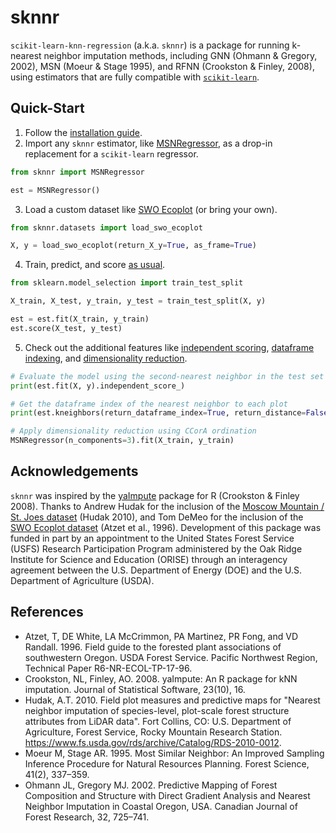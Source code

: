 # sknnr

`scikit-learn-knn-regression` (a.k.a. `sknnr`) is a package for running k-nearest neighbor imputation methods, including GNN (Ohmann & Gregory, 2002), MSN (Moeur & Stage 1995), and RFNN (Crookston & Finley, 2008), using estimators that are fully compatible with [`scikit-learn`](https://scikit-learn.org/stable/).

## Quick-Start

1. Follow the [installation guide](installation.md).
2. Import any `sknnr` estimator, like [MSNRegressor](api/estimators/msn.md), as a drop-in replacement for a `scikit-learn` regressor.
```python
from sknnr import MSNRegressor

est = MSNRegressor()
```
3. Load a custom dataset like [SWO Ecoplot](api/datasets/swo_ecoplot.md) (or bring your own).
```python
from sknnr.datasets import load_swo_ecoplot

X, y = load_swo_ecoplot(return_X_y=True, as_frame=True)
```
4. Train, predict, and score [as usual](https://scikit-learn.org/stable/getting_started.html#fitting-and-predicting-estimator-basics).
```python
from sklearn.model_selection import train_test_split

X_train, X_test, y_train, y_test = train_test_split(X, y)

est = est.fit(X_train, y_train)
est.score(X_test, y_test)
```
5. Check out the additional features like [independent scoring](usage.md/#independent-scores-and-predictions), [dataframe indexing](usage.md/#retrieving-dataframe-indexes), and [dimensionality reduction](usage.md/#dimensionality-reduction).
```python
# Evaluate the model using the second-nearest neighbor in the test set
print(est.fit(X, y).independent_score_)

# Get the dataframe index of the nearest neighbor to each plot
print(est.kneighbors(return_dataframe_index=True, return_distance=False))

# Apply dimensionality reduction using CCorA ordination
MSNRegressor(n_components=3).fit(X_train, y_train)
```

## Acknowledgements

`sknnr` was inspired by the [yaImpute](https://cran.r-project.org/web/packages/yaImpute/index.html) package for R (Crookston & Finley 2008). Thanks to Andrew Hudak for the inclusion of the [Moscow Mountain / St. Joes dataset](api/datasets/moscow_stjoes.md) (Hudak 2010), and Tom DeMeo for the inclusion of the [SWO Ecoplot dataset](api/datasets/swo_ecoplot.md) (Atzet et al., 1996). Development of this package was funded in part by an appointment to the United States Forest Service (USFS) Research Participation Program administered by the Oak Ridge Institute for Science and Education (ORISE) through an interagency agreement between the U.S. Department of Energy (DOE) and the U.S. Department of Agriculture (USDA).

## References

- Atzet, T, DE White, LA McCrimmon, PA Martinez, PR Fong, and VD Randall. 1996. Field guide to the forested plant associations of southwestern Oregon. USDA Forest Service. Pacific Northwest Region, Technical Paper R6-NR-ECOL-TP-17-96.
- Crookston, NL, Finley, AO. 2008. yaImpute: An R package for kNN imputation. Journal of Statistical Software, 23(10), 16. 
- Hudak, A.T. 2010. Field plot measures and predictive maps for "Nearest neighbor imputation of species-level, plot-scale forest structure attributes from LiDAR data". Fort Collins, CO: U.S. Department of Agriculture, Forest Service, Rocky Mountain Research Station. https://www.fs.usda.gov/rds/archive/Catalog/RDS-2010-0012.
- Moeur M, Stage AR. 1995. Most Similar Neighbor: An Improved Sampling Inference Procedure for Natural Resources Planning. Forest Science, 41(2), 337–359.
- Ohmann JL, Gregory MJ. 2002. Predictive Mapping of Forest Composition and Structure with Direct Gradient Analysis and Nearest Neighbor Imputation in Coastal Oregon, USA. Canadian Journal of Forest Research, 32, 725–741.